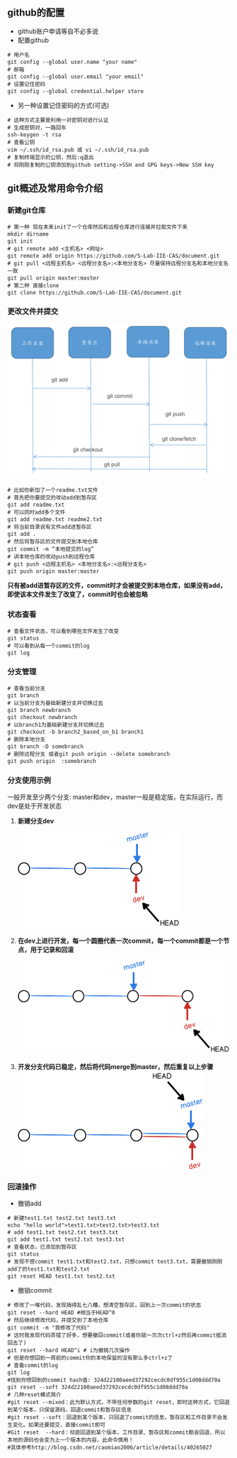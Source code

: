 ## github的配置
- github账户申请等自不必多说
- 配置github

```shell
# 用户名
git config --global user.name "your name"
# 邮箱
git config --global user.email "your email"
# 设置记住密码
git config --global credential.helper store
```
- 另一种设置记住密码的方式(可选)

```shell
# 这种方式主要是利用一对密钥对进行认证
# 生成密钥对，一路回车
ssh-keygen -t rsa
# 查看公钥
vim ~/.ssh/id_rsa.pub 或 vi ~/.ssh/id_rsa.pub
# 复制终端显示的公钥，然后:q退出
# 将刚刚复制的公钥添加到github setting->SSH and GPG keys->New SSH key
```
## git概述及常用命令介绍

### 新建git仓库

```shell
# 第一种 现在本来init了一个仓库然后和远程仓库进行连接并拉取文件下来
mkdir dirname
git init
# git remote add <主机名> <网址>
git remote add origin https://github.com/S-Lab-IIE-CAS/document.git
# git pull <远程主机名> <远程分支名>:<本地分支名> 尽量保持远程分支名和本地分支名一致
git pull origin master:master
# 第二种 直接clone
git clone https://github.com/S-Lab-IIE-CAS/document.git
```
### 更改文件并提交

![git中文件流转示意图](imgs/git.png)
```shell
# 比如你新加了一个readme.txt文件
# 首先把你要提交的改动add到暂存区
git add readme.txt
# 可以同时add多个文件
git add readme.txt readme2.txt
# 将当前目录说有文件add进暂存区
git add .
# 然后将暂存区的文件提交到本地仓库
git commit -m “本地提交的log”
# 讲本地仓库的改动push到远程仓库
# git push <远程主机名> <本地分支名>:<远程分支名>
git push origin master:master
```
**只有被add进暂存区的文件，commit时才会被提交到本地仓库，如果没有add，即使该本文件发生了改变了，commit时也会被忽略**
### 状态查看

```shell
# 查看文件状态，可以看到哪些文件发生了改变
git status
# 可以看到从每一个commit的log
git log
```
### 分支管理

```shell
# 查看当前分支
git branch
# 以当前分支为基础新建分支并切换过去
git branch newbranch
git checkout newbranch
# 以branch1为基础新建分支并切换过去
git checkout -b branch2_based_on_b1 branch1
# 删除本地分支
git branch -D somebranch
# 删除远程分支 或者git push origin --delete somebranch
git push origin  :somebranch

```

### 分支使用示例

一般开发至少两个分支: master和dev，master一般是稳定版，在实际运行，而dev是处于开发状态

1. **新建分支dev                                  
![](imgs/branch0.png)**

2. **在dev上进行开发，每一个圆圈代表一次commit，每一个commit都是一个节点，用于记录和回滚![](imgs/branch1.png)**

3. **开发分支代码已稳定，然后将代码merge到master，然后重复以上步骤![](imgs/branch2.png)**


### 回滚操作

- 撤销add

```shell
# 新建test1.txt test2.txt test3.txt
echo "hello world">test1.txt>test2.txt>test3.txt
# add test1.txt test2.txt test3.txt
git add test1.txt test2.txt test3.txt
# 查看状态，已添加到暂存区
git status
# 发现不想commit test1.txt和test2.txt，只想commit test3.txt，需要撤销刚刚add了的test1.txt和test2.txt
git reset HEAD test1.txt test2.txt
```

- 撤销commit

```shell
# 修改了一堆代码，发现搞得乱七八糟，想清空暂存区，回到上一次commit的状态
git reset --hard HEAD #相当于HEAD^0
# 然后继续修改代码，并提交到了本地仓库
git commit -m "我修改了代码"
# 这时我发现代码弄错了好多，想要撤回commit(或者你就一次次ctrl+z然后再commit抵消回去了)
git reset --hard HEAD^i # i为撤销几次操作
# 但是你想回到一周前的commit你的本地保留的没有那么多ctrl+z了
# 查看commit的log
git log
#找到你想回到的commit hash值: 324d22100aeed37292cecdc0df955c1d08ddd70a
git reset --soft 324d22100aeed37292cecdc0df955c1d08ddd70a
# 几种reset模式简介
#git reset --mixed：此为默认方式，不带任何参数的git reset，即时这种方式，它回退到某个版本，只保留源码，回退commit和暂存区信息
#git reset --soft：回退到某个版本，只回退了commit的信息，暂存区和工作目录不会发生变化。如果还要提交，直接commit即可
#Git reset  --hard：彻底回退到某个版本，工作目录、暂存区和commit都会回退，所以本地的源码也会变为上一个版本的内容，此命令慎用！
#具体参考http://blog.csdn.net/caomiao2006/article/details/40265027
```
